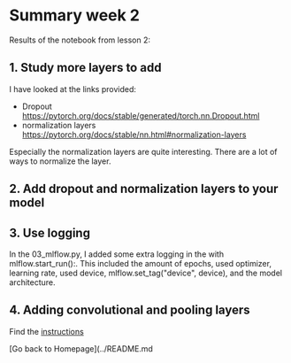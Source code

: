 # Summary week 2
Results of the notebook from lesson 2:

## 1. Study more layers to add
I have looked at the links provided:
- Dropout https://pytorch.org/docs/stable/generated/torch.nn.Dropout.html
- normalization layers https://pytorch.org/docs/stable/nn.html#normalization-layers

Especially the normalization layers are quite interesting. There are a lot of ways to normalize the layer. 

## 2. Add dropout and normalization layers to your model

## 3. Use logging
In the 03_mlflow.py, I added some extra logging in the with mlflow.start_run():. This included the amount of epochs, used optimizer, learning rate, used device, mlflow.set_tag("device", device), and the model architecture.

## 4. Adding convolutional and pooling layers

Find the [instructions](./instructions.md)

[Go back to Homepage](../README.md
